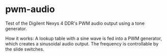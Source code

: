# pwm-audio
Test of the Digilent Nexys 4 DDR's PWM audio output using a tone generator.

How it works: A lookup table with a sine wave is fed into a PWM generator, which creates a sinusoidal audio output. The frequency is controllable by the slide switches.